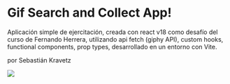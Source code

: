# Gif Search and Collect App!

Aplicación simple de ejercitación, creada con react v18 como desafío del curso de Fernando Herrera, utilizando api fetch (giphy API), custom hooks, functional components, prop types, desarrollado en un entorno con Vite.

por Sebastián Kravetz

![](https://media.giphy.com/media/h57GPmg7VQcnSOumtt/giphy.gif)
